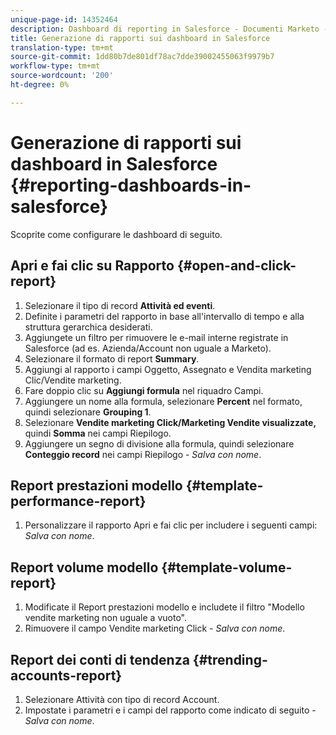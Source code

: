 ```yaml
---
unique-page-id: 14352464
description: Dashboard di reporting in Salesforce - Documenti Marketo - Documentazione prodotto
title: Generazione di rapporti sui dashboard in Salesforce
translation-type: tm+mt
source-git-commit: 1dd80b7de801df78ac7dde39002455063f9979b7
workflow-type: tm+mt
source-wordcount: '200'
ht-degree: 0%

---
```



# Generazione di rapporti sui dashboard in Salesforce {#reporting-dashboards-in-salesforce}

Scoprite come configurare le dashboard di seguito.

## Apri e fai clic su Rapporto {#open-and-click-report}

1. Selezionare il tipo di record **Attività ed eventi**.
1. Definite i parametri del rapporto in base all&#39;intervallo di tempo e alla struttura gerarchica desiderati.
1. Aggiungete un filtro per rimuovere le e-mail interne registrate in Salesforce (ad es. Azienda/Account non uguale a Marketo).
1. Selezionare il formato di report **Summary**.
1. Aggiungi al rapporto i campi Oggetto, Assegnato e Vendita marketing Clic/Vendite marketing.
1. Fare doppio clic su **Aggiungi formula** nel riquadro Campi.
1. Aggiungere un nome alla formula, selezionare **Percent** nel formato, quindi selezionare **Grouping 1**.
1. Selezionare **Vendite marketing Click/Marketing Vendite visualizzate,** quindi **Somma** nei campi Riepilogo.
1. Aggiungere un segno di divisione alla formula, quindi selezionare **Conteggio record** nei campi Riepilogo - _Salva con nome_.

## Report prestazioni modello {#template-performance-report}

1. Personalizzare il rapporto Apri e fai clic per includere i seguenti campi: _Salva con nome_.

## Report volume modello {#template-volume-report}

1. Modificate il Report prestazioni modello e includete il filtro &quot;Modello vendite marketing non uguale a vuoto&quot;.
1. Rimuovere il campo Vendite marketing Click - _Salva con nome_.

## Report dei conti di tendenza {#trending-accounts-report}

1. Selezionare Attività con tipo di record Account.
1. Impostate i parametri e i campi del rapporto come indicato di seguito - _Salva con nome_.
